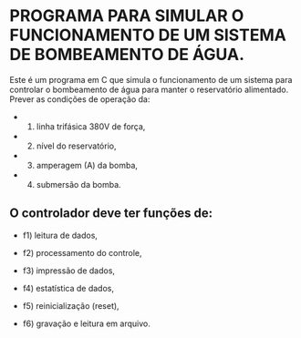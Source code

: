 # PROGRAMA PARA SIMULAR O FUNCIONAMENTO DE UM SISTEMA DE BOMBEAMENTO DE ÁGUA.

Este é um programa em C que simula o funcionamento de um sistema para controlar o bombeamento de água para manter o reservatório alimentado. Prever as condições de operação da: 

- 01) linha trifásica 380V de força,

- 02) nível do reservatório, 

- 03) amperagem (A) da bomba, 

- 04) submersão da bomba. 

## O controlador deve ter funções de: 

- f1) leitura de dados,

- f2) processamento do controle, 

- f3) impressão de dados, 

- f4) estatística de dados, 

- f5) reinicialização (reset),

- f6) gravação e leitura em arquivo. 

